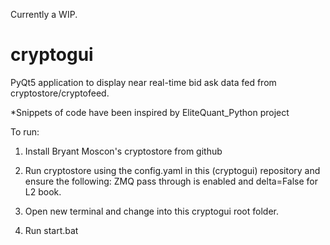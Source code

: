 Currently a WIP.

# cryptogui
PyQt5 application to display near real-time bid ask data fed from cryptostore/cryptofeed.

*Snippets of code have been inspired by EliteQuant_Python project

To run:

1) Install Bryant Moscon's cryptostore from github

2) Run cryptostore using the config.yaml in this (cryptogui) repository and ensure the following: ZMQ pass through is enabled and delta=False for L2 book.

3) Open new terminal and change into this cryptogui root folder.

4) Run start.bat


